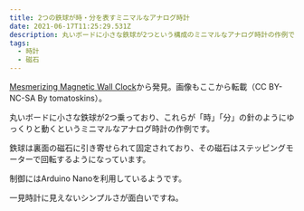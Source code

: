 ```yaml
---
title: 2つの鉄球が時・分を表すミニマルなアナログ時計
date: 2021-06-17T11:25:29.531Z
description: 丸いボードに小さな鉄球が2つという構成のミニマルなアナログ時計の作例です。
tags:
  - 時計
  - 磁石
---
```

[Mesmerizing Magnetic Wall Clock](https://www.instructables.com/Mesmerizing-Magnetic-Wall-Clock/)から発見。画像もここから転載（CC BY-NC-SA By tomatoskins）。

丸いボードに小さな鉄球が2つ乗っており、これらが「時」「分」の針のようにゆっくりと動くというミニマルなアナログ時計の作例です。

鉄球は裏面の磁石に引き寄せられて固定されており、その磁石はステッピングモーターで回転するようになっています。

制御にはArduino Nanoを利用しているようです。

一見時計に見えないシンプルさが面白いですね。
